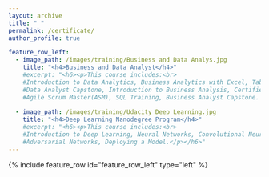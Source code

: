 ```yaml
---
layout: archive
title: " "
permalink: /certificate/
author_profile: true

feature_row_left:
  - image_path: /images/training/Business and Data Analys.jpg
    title: "<h4>Business and Data Analyst</h4>"
    #excerpt: "<h6><p>This course includes:<br>
    #Introduction to Data Analytics, Business Analytics with Excel, Tableau Training, Power bi, Data Science with R Programing,
    #Data Analyst Capstone, Introduction to Business Analysis, Certified Business Analysis Professional (CBAP) Certification,
    #Agile Scrum Master(ASM), SQL Training, Business Analyst Capstone. </p></h6>"--
    
  - image_path: /images/training/Udacity Deep Learning.jpg
    title: "<h4>Deep Learning Nanodegree Program</h4>"
    #excerpt: "<h6><p>This course includes:<br>
    #Introduction to Deep Learning, Neural Networks, Convolutional Neural Networks, Recurrent Neural Networks, Generative 
    #Adversarial Networks, Deploying a Model.</p></h6>"
---
```


{% include feature_row id="feature_row_left" type="left" %}
